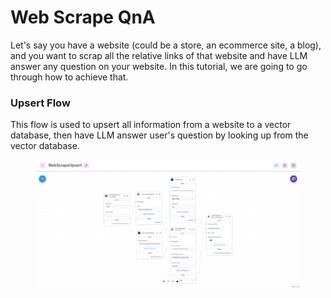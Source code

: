 # Web Scrape QnA

Let's say you have a website (could be a store, an ecommerce site, a blog), and you want to scrap all the relative links of that website and have LLM answer any question on your website. In this tutorial, we are going to go through how to achieve that.

### Upsert Flow

This flow is used to upsert all information from a website to a vector database, then have LLM answer user's question by looking up from the vector database.

<figure><img src="../.gitbook/assets/screely-1689640211454.png" alt=""><figcaption></figcaption></figure>

